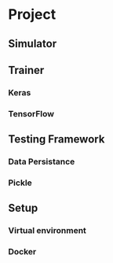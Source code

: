 # Project

## Simulator

## Trainer

### Keras

### TensorFlow

## Testing Framework

### Data Persistance

### Pickle

## Setup

### Virtual environment

### Docker

